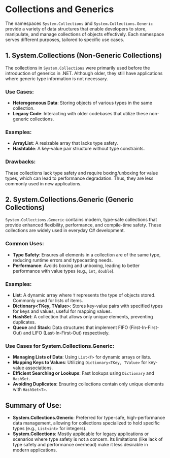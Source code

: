 # Collections and Generics

The namespaces `System.Collections` and `System.Collections.Generic` provide a variety of data structures that enable developers to store, manipulate, and manage collections of objects effectively. Each namespace serves different purposes, tailored to specific use cases.

## 1. System.Collections (Non-Generic Collections)

The collections in `System.Collections` were primarily used before the introduction of generics in .NET. Although older, they still have applications where generic type information is not necessary.

### Use Cases:

- **Heterogeneous Data**: Storing objects of various types in the same collection.
- **Legacy Code**: Interacting with older codebases that utilize these non-generic collections.

### Examples:

- **ArrayList**: A resizable array that lacks type safety.
- **Hashtable**: A key-value pair structure without type constraints.

### Drawbacks:

These collections lack type safety and require boxing/unboxing for value types, which can lead to performance degradation. Thus, they are less commonly used in new applications.

## 2. System.Collections.Generic (Generic Collections)

`System.Collections.Generic` contains modern, type-safe collections that provide enhanced flexibility, performance, and compile-time safety. These collections are widely used in everyday C# development.

### Common Uses:

- **Type Safety**: Ensures all elements in a collection are of the same type, reducing runtime errors and typecasting needs.
- **Performance**: Avoids boxing and unboxing, leading to better performance with value types (e.g., `int`, `double`).

### Examples:

- **List<T>**: A dynamic array where `T` represents the type of objects stored. Commonly used for lists of items.
- **Dictionary<TKey, TValue>**: Stores key-value pairs with specified types for keys and values, useful for mapping values.
- **HashSet<T>**: A collection that allows only unique elements, preventing duplicates.
- **Queue<T>** and **Stack<T>**: Data structures that implement FIFO (First-In-First-Out) and LIFO (Last-In-First-Out) respectively.

### Use Cases for System.Collections.Generic:

- **Managing Lists of Data**: Using `List<T>` for dynamic arrays or lists.
- **Mapping Keys to Values**: Utilizing `Dictionary<TKey, TValue>` for key-value associations.
- **Efficient Searching or Lookups**: Fast lookups using `Dictionary` and `HashSet`.
- **Avoiding Duplicates**: Ensuring collections contain only unique elements with `HashSet<T>`.

## Summary of Use:

- **System.Collections.Generic**: Preferred for type-safe, high-performance data management, allowing for collections specialized to hold specific types (e.g., `List<int>` for integers).
- **System.Collections**: Mostly applicable for legacy applications or scenarios where type safety is not a concern. Its limitations (like lack of type safety and performance overhead) make it less desirable in modern applications.
